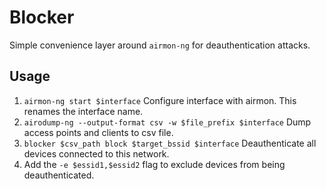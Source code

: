 # Blocker

Simple convenience layer around `airmon-ng` for deauthentication attacks.

## Usage

1. `airmon-ng start $interface` Configure interface with airmon. This renames the interface name.
1. `airodump-ng --output-format csv -w $file_prefix $interface` Dump access points and clients to csv file.
1. `blocker $csv_path block $target_bssid $interface` Deauthenticate all devices connected to this network.
1. Add the `-e $essid1,$essid2` flag to exclude devices from being deauthenticated.

